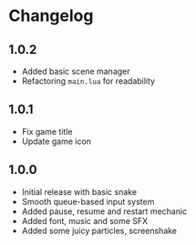 # Changelog

## 1.0.2

- Added basic scene manager
- Refactoring `main.lua` for readability

## 1.0.1

- Fix game title
- Update game icon

## 1.0.0

- Initial release with basic snake
- Smooth queue-based input system
- Added pause, resume and restart mechanic
- Added font, music and some SFX
- Added some juicy particles, screenshake

